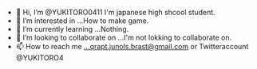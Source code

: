 - 👋 Hi, I’m @YUKITORO0411 I'm japanese high shcool student.
- 👀 I’m interested in ...How to make game.
- 🌱 I’m currently learning ...Nothing.
- 💞️ I’m looking to collaborate on ...I'm not lokking to collaborate on.
- 📫 How to reach me ...qrapt.junols.brast@gmail.com or Twitteraccount @YUKITORO4

<!---
YUKITORO0411/YUKITORO0411 is a ✨ special ✨ repository because its `README.md` (this file) appears on your GitHub profile.
You can click the Preview link to take a look at your changes.
--->
